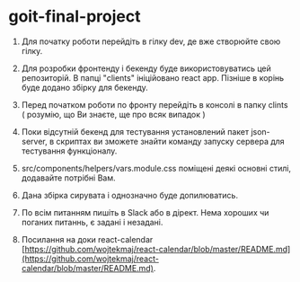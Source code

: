 # goit-final-project

1. Для початку роботи перейдіть в гілку dev, де вже створюйте свою гілку.

2. Для розробки фронтенду і бекенду буде використовуватись цей репозиторій. В папці "clients" ініційовано react app. Пізніше в корінь буде додано збірку для бекенду.

3. Перед початком роботи по фронту перейдіть в консолі в папку clints ( розумію, що Ви знаєте, ще про всяк випадок )

4. Поки відсутній бекенд для тестування установлений пакет json-server, в скриптах ви зможете знайти команду запуску сервера для тестування функціоналу.

5. src/components/helpers/vars.module.css поміщені деякі основні стилі, додавайте потрібні Вам.

6. Дана збірка сирувата і однозначно буде допилюватись.

7. По всім питанням пишіть в Slack або в дірект. Нема хороших чи поганих питаннь, є задані і незадані.

8. Посилання на доки react-calendar [https://github.com/wojtekmaj/react-calendar/blob/master/README.md](https://github.com/wojtekmaj/react-calendar/blob/master/README.md).



